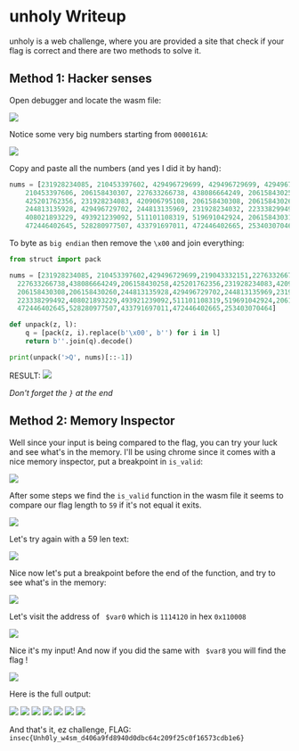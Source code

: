 # unholy Writeup

unholy is a web challenge, where you are provided a site that check if your flag is correct and there are two methods to solve it.

## Method 1: Hacker senses

Open debugger and locate the wasm file:

![](debugger.png)

Notice some very big numbers starting from `0000161A`:

![](wasm.png)

Copy and paste all the numbers (and yes I did it by hand):

```Python
nums = [231928234085, 210453397602, 429496729699, 429496729699, 429496729699,
    210453397606, 206158430307, 227633266738, 438086664249, 206158430258,
    425201762356, 231928234083, 420906795108, 206158430308, 206158430260,
    244813135928, 429496729702, 244813135969, 231928234032, 223338299492,
    408021893229, 493921239092, 511101108319, 519691042924, 206158430312,
    472446402645, 528280977507, 433791697011, 472446402665, 253403070464]
```

To byte as `big endian` then remove the `\x00` and join everything:

```Python
from struct import pack

nums = [231928234085, 210453397602,429496729699,219043332151,227633266742,210453397606,206158430307,
  227633266738,438086664249,206158430258,425201762356,231928234083,420906795108,
  206158430308,206158430260,244813135928,429496729702,244813135969,231928234032,
  223338299492,408021893229,493921239092,511101108319,519691042924,206158430312,
  472446402645,528280977507,433791697011,472446402665,253403070464]

def unpack(z, l):
    q = [pack(z, i).replace(b'\x00', b'') for i in l]
    return b''.join(q).decode()

print(unpack('>Q', nums)[::-1])
```

RESULT:
![](flag_1.png)

_Don't forget the `}` at the end_


## Method 2: Memory Inspector

Well since your input is being compared to the flag, you can try your luck and see what's in the memory. I'll be using chrome since it comes with a nice memory inspector, put a breakpoint in `is_valid`:

![](m2_1.png)

After some steps we find the `is_valid` function in the wasm file it seems to compare our flag length to `59` if it's not equal it exits.

![](m2_2.png)

Let's try again with a 59 len text:

![](m2_3.png)

Nice now let's put a breakpoint before the end of the function, and try to see what's in the memory:

![](m2_4.png)

Let's visit the address of ` $var0` which is `1114120` in hex `0x110008`

![](m2_5.png)

Nice it's my input! And now if you did the same with ` $var8` you will find the flag !

![](m2_6.png)

Here is the full output:

![](f1.png)
![](f2.png)
![](f3.png)
![](f4.png)
![](f5.png)
![](f6.png)
![](f7.png)


And that's it, ez challenge, FLAG: `insec{Unh0ly_w4sm_d406a9fd8940d0dbc64c209f25c0f16573cdb1e6}`
